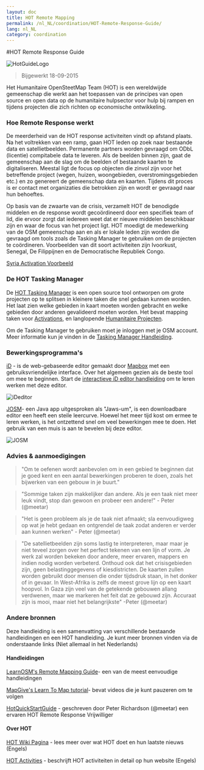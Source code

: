 ```yaml
---
layout: doc
title: HOT Remote Mapping  
permalink: /nl_NL/coordination/HOT-Remote-Response-Guide/ 
lang: nl_NL
category: coordination
---
```


#HOT Remote Response Guide   

![HotGuideLogo](/images/hot-logo.png)  

> Bijgewerkt 18-09-2015  

Het Humanitaire OpenSteetMap Team (HOT) is een wereldwijde gemeenschap die werkt aan het toepassen van de principes van open source en open data op de humanitaire hulpsector voor hulp bij rampen en tijdens projecten die zich richten op economische ontwikkeling.   

### Hoe Remote Response werkt 

De meerderheid van de HOT response activiteiten vindt op afstand plaats. Na het voltrekken van een ramp, gaan HOT leden op zoek naar bestaande data en satellietbeelden. Permanente partners worden gevraagd om ODbL (licentie) compitabele data te leveren. Als de beelden binnen zijn, gaat de gemeenschap aan de slag om de beelden of bestaande kaarten te digitaliseren. Meestal ligt de focus op objecten die zinvol zijn voor het betreffende project (wegen, huizen, woongebieden, overstromingsgebieden etc.) en zo genereert de gemeenschap data en kaarten. Tijdens dit proces is er contact met organizaties die betrokken zijn en wordt er gevraagd naar hun behoeftes.  

Op basis van de zwaarte van de crisis, verzamelt HOT de benodigde middelen en de response wordt gecoördineerd door een specifiek team of lid, die ervoor zorgt dat iedereen weet dat er nieuwe middelen beschikbaar zijn en waar de focus van het project ligt. HOT moedigt de medewerking van de OSM gemeenschap aan en als er lokale leden zijn worden die gevraagd om  tools zoals de Tasking Manager te gebruiken om de projecten te coördineren. Voorbeelden van dit soort activiteiten zijn Ivoorkust, Senegal, De Filippijnen en de Democratische Republiek Congo.  

[Syria Activation Voorbeeld](http://hot.openstreetmap.org/updates/2013-01-28_syria_activation)  

### De HOT Tasking Manager 

De [HOT Tasking Manager](http://tasks.hotosm.org/) is een open source tool ontworpen om grote projecten op te splitsen in kleinere taken die snel gedaan kunnen worden. Het laat zien welke gebieden in kaart moeten worden gebracht en welke gebieden door anderen gevalideerd moeten worden. Het bevat mapping taken voor [Activations](http://wiki.openstreetmap.org/wiki/HOT_activation), en langlopende [Humanitaire Projecten](http://hot.openstreetmap.org/projects).  

Om de Tasking Manager te gebruiken moet je inloggen met je OSM account. Meer informatie kun je vinden in de [Tasking Manager Handleiding](http://learnosm.org/nl_NL/coordination/tm-user/).  


### Bewerkingsprogramma's 

[iD](https://learnosm.org/nl_NL/beginner/id-editor/) - is de  web-gebaseerde editor gemaakt door  [Mapbox](www.mapbox.com) met een gebruiksvriendelijke interface. Over het algemeen gezien als de beste tool om mee te beginnen. Start de [interactieve iD editor handleiding](https://preview.ideditor.com/release#walkthrough=true) om te leren werken met deze editor.  

![iDeditor](https://blog.openstreetmap.org/wp-content/uploads/2013/08/id-editor-sotm-us-2013-venue-screenshot.png)  


[JOSM](https://josm.openstreetmap.de/)- een Java app uitgesproken als "Jaws-um", is een downloadbare editor een heeft een steile leercurve. Hoewel het meer tijd kost om ermee te leren werken, is het ontzettend snel om veel bewerkingen mee te doen. Het gebruik van een muis is aan te bevelen bij deze editor.  

![JOSM](https://njgeo.org/wp-content/uploads/2010/07/josm_osm_editor.png)  

### Advies & aanmoedigingen

>"Om te oefenen wordt aanbevolen om in een gebied te beginnen dat je goed kent en een aantal bewerkingen proberen te doen, zoals het bijwerken van een gebouw in je buurt."

> "Sommige taken zijn makkelijker dan andere. Als je een taak niet meer leuk vindt, stop dan gewoon en probeer een andere!" - Peter (@meetar)

> "Het is geen probleem als je de taak niet afmaakt; sla eenvoudigweg op wat je hebt gedaan en ontgrendel de taak zodat anderen er verder aan kunnen werken" - Peter (@meetar)

> "De satellietbeelden zijn soms lastig te interpreteren, maar maar je niet teveel zorgen over het perfect tekenen van een lijn of vorm. Je werk zal worden bekeken door andere, meer ervaren, mappers en indien nodig worden verbeterd. Onthoud ook dat het crisisgebieden zijn, geen belastinggegevens of kiesdistricten. De kaarten zullen worden gebruikt door mensen die onder tijdsdruk staan, in het donker of in gevaar. In West-Afrika is zelfs de meest grove lijn op een kaart hoopvol. In Gaza zijn veel van de getekende gebouwen allang verdwenen, maar we markeren het feit dat ze gebouwd zijn. Accuraat zijn is mooi, maar niet het belangrijkste" -Peter (@meetar)

### Andere bronnen 

Deze handleiding is een samenvatting van verschillende bestaande handleidingen en een HOT handleiding. Je kunt meer bronnen vinden via de onderstaande links (Niet allemaal in het Nederlands)  

#### Handleidingen

[LearnOSM's Remote Mapping Guide](http://learnosm.org/nl_NL/coordination/remote/)- een van de meest eenvoudige handleidingen  

[MapGive's Learn To Map tutorial](http://mapgive.state.gov/learn-to-map/)- bevat videos die je kunt pauzeren om te volgen   

[HotQuickStartGuide](https://gist.github.com/meetar/b9929dfec129d1d7f5f2) - geschreven door Peter Richardson (@meetar) een ervaren HOT Remote Response Vrijwilliger 

#### Over HOT 

[HOT Wiki Pagina](http://wiki.openstreetmap.org/wiki/Humanitarian_OSM_Team) -  lees meer over wat HOT doet en hun laatste nieuws (Engels)  

[HOT Activities](https://www.hotosm.org/what-we-do) - beschrijft HOT activiteiten in detail op hun website (Engels)  